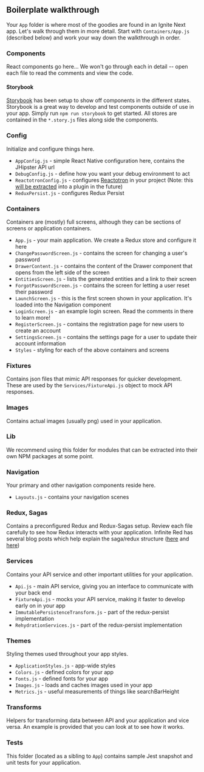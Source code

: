## Boilerplate walkthrough

Your `App` folder is where most of the goodies are found in an Ignite Next app. Let's walk through them in more detail. Start with `Containers/App.js` (described below) and work your way down the walkthrough in order.

### Components

React components go here... We won't go through each in detail -- open each file to read the comments and view the code.

#### Storybook

[Storybook](https://storybook.js.org/) has been setup to show off components in the different states. Storybook is a great way to develop and test components outside of use in your app. Simply run `npm run storybook` to get started. All stores are contained in the `*.story.js` files along side the components.

### Config

Initialize and configure things here.

* `AppConfig.js` - simple React Native configuration here, contains the JHipster API url
* `DebugConfig.js` - define how you want your debug environment to act
* `ReactotronConfig.js` - configures [Reactotron](https://github.com/infinitered/reactotron) in your project (Note: this [will be extracted](https://github.com/infinitered/ignite/issues/779) into a plugin in the future)
* `ReduxPersist.js` - configures Redux Persist

### Containers

Containers are (mostly) full screens, although they can be sections of screens or application containers.

* `App.js` - your main application. We create a Redux store and configure it here
* `ChangePasswordScreen.js` - contains the screen for changing a user's password 
* `DrawerContent.js` - contains the content of the Drawer component that opens from the left side of the screen 
* `EntitiesScreen.js` - lists the generated entities and a link to their screen 
* `ForgotPasswordScreen.js` - contains the screen for letting a user reset their password 
* `LaunchScreen.js` - this is the first screen shown in your application. It's loaded into the Navigation component
* `LoginScreen.js` - an example login screen. Read the comments in there to learn more!
* `RegisterScreen.js` - contains the registration page for new users to create an account
* `SettingsScreen.js` - contains the settings page for a user to update their account information
* `Styles` - styling for each of the above containers and screens

### Fixtures

Contains json files that mimic API responses for quicker development. These are used by the `Services/FixtureApi.js` object to mock API responses.

### Images

Contains actual images (usually png) used in your application.

### Lib

We recommend using this folder for modules that can be extracted into their own NPM packages at some point.

### Navigation

Your primary and other navigation components reside here.

* `Layouts.js` - contains your navigation scenes

### Redux, Sagas

Contains a preconfigured Redux and Redux-Sagas setup. Review each file carefully to see how Redux interacts with your application.  Infinite Red has several blog posts which help explain the saga/redux structure  ([here](https://shift.infinite.red/a-tour-of-react-native-part-2-redux-friends-4fed022aaa1e) and [here](https://shift.infinite.red/using-redux-saga-to-simplify-your-growing-react-native-codebase-2b8036f650de)) 

### Services

Contains your API service and other important utilities for your application.

* `Api.js` - main API service, giving you an interface to communicate with your back end
* `FixtureApi.js` - mocks your API service, making it faster to develop early on in your app
* `ImmutablePersistenceTransform.js` - part of the redux-persist implementation
* `RehydrationServices.js` - part of the redux-persist implementation

### Themes

Styling themes used throughout your app styles.

* `ApplicationStyles.js` - app-wide styles
* `Colors.js` - defined colors for your app
* `Fonts.js` - defined fonts for your app
* `Images.js` - loads and caches images used in your app
* `Metrics.js` - useful measurements of things like searchBarHeight

### Transforms

Helpers for transforming data between API and your application and vice versa. An example is provided that you can look at to see how it works.

### Tests

This folder (located as a sibling to `App`) contains sample Jest snapshot and unit tests for your application.
